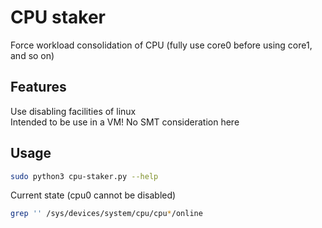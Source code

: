 # CPU staker

Force workload consolidation of CPU (fully use core0 before using core1, and so on)

## Features

Use disabling facilities of linux  
Intended to be use in a VM! No SMT consideration here

## Usage

```bash
sudo python3 cpu-staker.py --help
```

Current state (cpu0 cannot be disabled)
```bash
grep '' /sys/devices/system/cpu/cpu*/online
```

